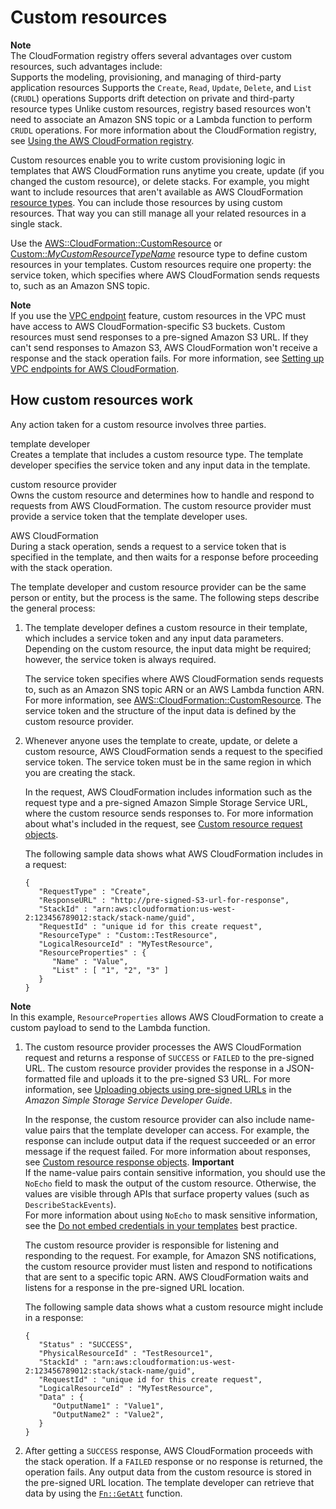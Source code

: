 # Custom resources<a name="template-custom-resources"></a>

**Note**  
The CloudFormation registry offers several advantages over custom resources, such advantages include:  
Supports the modeling, provisioning, and managing of third\-party application resources
Supports the `Create`, `Read`, `Update`, `Delete`, and `List` \(`CRUDL`\) operations
Supports drift detection on private and third\-party resource types
Unlike custom resources, registry based resources won't need to associate an Amazon SNS topic or a Lambda function to perform `CRUDL` operations\. For more information about the CloudFormation registry, see [Using the AWS CloudFormation registry](https://docs.aws.amazon.com/AWSCloudFormation/latest/UserGuide/registry.html)\.

Custom resources enable you to write custom provisioning logic in templates that AWS CloudFormation runs anytime you create, update \(if you changed the custom resource\), or delete stacks\. For example, you might want to include resources that aren't available as AWS CloudFormation [resource types](aws-template-resource-type-ref.md)\. You can include those resources by using custom resources\. That way you can still manage all your related resources in a single stack\.

Use the [AWS::CloudFormation::CustomResource](https://docs.aws.amazon.com/AWSCloudFormation/latest/UserGuide/aws-resource-cfn-customresource.html) or [Custom::*MyCustomResourceTypeName*](https://docs.aws.amazon.com/AWSCloudFormation/latest/UserGuide/aws-resource-cfn-customresource.html#aws-resource-cfn-customresource--remarks) resource type to define custom resources in your templates\. Custom resources require one property: the service token, which specifies where AWS CloudFormation sends requests to, such as an Amazon SNS topic\.

**Note**  
If you use the [VPC endpoint](https://docs.aws.amazon.com/vpc/latest/userguide/vpc-endpoints.html) feature, custom resources in the VPC must have access to AWS CloudFormation\-specific S3 buckets\. Custom resources must send responses to a pre\-signed Amazon S3 URL\. If they can't send responses to Amazon S3, AWS CloudFormation won't receive a response and the stack operation fails\. For more information, see [Setting up VPC endpoints for AWS CloudFormation](cfn-vpce-bucketnames.md)\.

## How custom resources work<a name="how-custom-resources-work"></a>

Any action taken for a custom resource involves three parties\.

template developer  
Creates a template that includes a custom resource type\. The template developer specifies the service token and any input data in the template\.

custom resource provider  
Owns the custom resource and determines how to handle and respond to requests from AWS CloudFormation\. The custom resource provider must provide a service token that the template developer uses\.

AWS CloudFormation  
During a stack operation, sends a request to a service token that is specified in the template, and then waits for a response before proceeding with the stack operation\.

The template developer and custom resource provider can be the same person or entity, but the process is the same\. The following steps describe the general process:

1. The template developer defines a custom resource in their template, which includes a service token and any input data parameters\. Depending on the custom resource, the input data might be required; however, the service token is always required\.

   The service token specifies where AWS CloudFormation sends requests to, such as an Amazon SNS topic ARN or an AWS Lambda function ARN\. For more information, see [AWS::CloudFormation::CustomResource](https://docs.aws.amazon.com/AWSCloudFormation/latest/UserGuide/aws-resource-cfn-customresource.html)\. The service token and the structure of the input data is defined by the custom resource provider\.

1. Whenever anyone uses the template to create, update, or delete a custom resource, AWS CloudFormation sends a request to the specified service token\. The service token must be in the same region in which you are creating the stack\.

   In the request, AWS CloudFormation includes information such as the request type and a pre\-signed Amazon Simple Storage Service URL, where the custom resource sends responses to\. For more information about what's included in the request, see [Custom resource request objects](crpg-ref-requests.md)\.

   The following sample data shows what AWS CloudFormation includes in a request:

   ```
   {
      "RequestType" : "Create",
      "ResponseURL" : "http://pre-signed-S3-url-for-response",
      "StackId" : "arn:aws:cloudformation:us-west-2:123456789012:stack/stack-name/guid",
      "RequestId" : "unique id for this create request",
      "ResourceType" : "Custom::TestResource",
      "LogicalResourceId" : "MyTestResource",
      "ResourceProperties" : {
         "Name" : "Value",
         "List" : [ "1", "2", "3" ]
      }
   }
   ```
**Note**  
In this example, `ResourceProperties` allows AWS CloudFormation to create a custom payload to send to the Lambda function\.

1. The custom resource provider processes the AWS CloudFormation request and returns a response of `SUCCESS` or `FAILED` to the pre\-signed URL\. The custom resource provider provides the response in a JSON\-formatted file and uploads it to the pre\-signed S3 URL\. For more information, see [Uploading objects using pre\-signed URLs](https://docs.aws.amazon.com/AmazonS3/latest/dev/PresignedUrlUploadObject.html) in the *Amazon Simple Storage Service Developer Guide*\.

   In the response, the custom resource provider can also include name\-value pairs that the template developer can access\. For example, the response can include output data if the request succeeded or an error message if the request failed\. For more information about responses, see [Custom resource response objects](crpg-ref-responses.md)\.
**Important**  
If the name\-value pairs contain sensitive information, you should use the `NoEcho` field to mask the output of the custom resource\. Otherwise, the values are visible through APIs that surface property values \(such as `DescribeStackEvents`\)\.  
For more information about using `NoEcho` to mask sensitive information, see the [Do not embed credentials in your templates](https://docs.aws.amazon.com/AWSCloudFormation/latest/UserGuide/best-practices.html#creds) best practice\.

   The custom resource provider is responsible for listening and responding to the request\. For example, for Amazon SNS notifications, the custom resource provider must listen and respond to notifications that are sent to a specific topic ARN\. AWS CloudFormation waits and listens for a response in the pre\-signed URL location\.

   The following sample data shows what a custom resource might include in a response:

   ```
   {
      "Status" : "SUCCESS",
      "PhysicalResourceId" : "TestResource1",
      "StackId" : "arn:aws:cloudformation:us-west-2:123456789012:stack/stack-name/guid",
      "RequestId" : "unique id for this create request",
      "LogicalResourceId" : "MyTestResource",
      "Data" : {
         "OutputName1" : "Value1",
         "OutputName2" : "Value2",
      }
   }
   ```

1. After getting a `SUCCESS` response, AWS CloudFormation proceeds with the stack operation\. If a `FAILED` response or no response is returned, the operation fails\. Any output data from the custom resource is stored in the pre\-signed URL location\. The template developer can retrieve that data by using the [`Fn::GetAtt`](intrinsic-function-reference-getatt.md) function\.